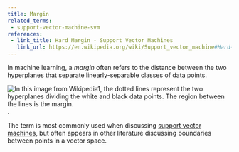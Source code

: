 ```yaml
---
title: Margin
related_terms:
 - support-vector-machine-svm
references:
 - link_title: Hard Margin - Support Vector Machines
   link_url: https://en.wikipedia.org/wiki/Support_vector_machine#Hard-margin
---
```

In machine learning, a *margin* often refers to the
distance between the two hyperplanes that separate linearly-separable classes of data points.

![In this image from Wikipedia[1], the dotted lines represent the two hyperplanes dividing the white and black data points. The region between the lines is the margin.](https://upload.wikimedia.org/wikipedia/commons/2/2a/Svm_max_sep_hyperplane_with_margin.png).

The term is most commonly used when discussing
[support vector machines][2], but often appears in
other literature discussing boundaries between points in a vector space.

[1]: https://en.wikipedia.org/wiki/Support_vector_machine#Hard-margin
[2]: /terms/support-vector-machine-svm/